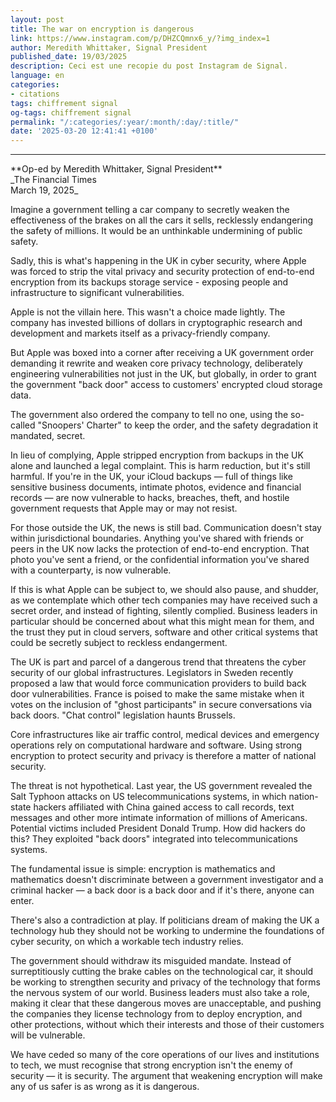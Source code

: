 ```yaml
---
layout: post
title: The war on encryption is dangerous
link: https://www.instagram.com/p/DHZCQmnx6_y/?img_index=1
author: Meredith Whittaker, Signal President
published_date: 19/03/2025
description: Ceci est une recopie du post Instagram de Signal.
language: en
categories:
- citations
tags: chiffrement signal
og-tags: chiffrement signal
permalink: "/:categories/:year/:month/:day/:title/"
date: '2025-03-20 12:41:41 +0100'
---
```

<hr>
**Op-ed by Meredith Whittaker, Signal President**<br>
_The Financial Times
<br>March 19, 2025_


Imagine a government telling a car company to secretly weaken the effectiveness of the brakes on all the cars it sells, recklessly endangering the safety of millions. It would be an unthinkable undermining of public safety.

Sadly, this is what's happening in the UK in cyber security, where Apple was forced to strip the vital privacy and security protection of end-to-end encryption from its backups storage service - exposing people and infrastructure to significant vulnerabilities.

Apple is not the villain here. This wasn't a choice made lightly. The company has invested billions of dollars in cryptographic research and development and markets itself as a privacy-friendly company.

But Apple was boxed into a corner after receiving a UK government order demanding it rewrite and weaken core privacy technology, deliberately engineering vulnerabilities not just in the UK, but globally, in order to grant the government "back door" access to customers' encrypted cloud storage data.

The government also ordered the company to tell no one, using the so-called "Snoopers' Charter" to keep the order, and the safety degradation it mandated, secret.

In lieu of complying, Apple stripped encryption from backups in the UK alone and launched a legal complaint. This is harm reduction, but it's still harmful. If you're in the UK, your iCloud backups — full of things like sensitive business documents, intimate photos, evidence and financial records — are now vulnerable to hacks, breaches, theft, and hostile government requests that Apple may or may not resist.

For those outside the UK, the news is still bad.
Communication doesn't stay within jurisdictional boundaries. Anything you've shared with friends or peers in the UK now lacks the protection of end-to-end encryption. That photo you've sent a friend, or the confidential information you've shared with a counterparty, is now vulnerable.

If this is what Apple can be subject to, we should also pause, and shudder, as we contemplate which other tech companies may have received such a secret order, and instead of fighting, silently complied. Business leaders in particular should be concerned about what this might mean for them, and the trust they put in cloud servers, software and other critical systems that could be secretly subject to reckless endangerment.

The UK is part and parcel of a dangerous trend that threatens the cyber security of our global infrastructures. Legislators in Sweden recently proposed a law that would force communication providers to build back door vulnerabilities. France is poised to make the same mistake when it votes on the inclusion of "ghost participants" in secure conversations via back doors. "Chat control" legislation haunts Brussels.

Core infrastructures like air traffic control, medical devices and emergency operations rely on computational hardware and software. Using strong encryption to protect security and privacy is therefore a matter of national security.

The threat is not hypothetical. Last year, the US government revealed the Salt Typhoon attacks on US telecommunications systems, in which nation-state hackers affiliated with China gained access to call records, text messages and other more intimate information of millions of Americans.
Potential victims included President Donald
Trump. How did hackers do this? They exploited
"back doors" integrated into telecommunications systems.

The fundamental issue is simple: encryption is mathematics and mathematics doesn't discriminate between a government investigator and a criminal hacker — a back door is a back door and if it's there, anyone can enter.

There's also a contradiction at play. If politicians dream of making the UK a technology hub they should not be working to undermine the foundations of cyber security, on which a workable tech industry relies.

The government should withdraw its misguided mandate. Instead of surreptitiously cutting the brake cables on the technological car, it should be working to strengthen security and privacy of the technology that forms the nervous system of our world. Business leaders must also take a role, making it clear that these dangerous moves are unacceptable, and pushing the companies they license technology from to deploy encryption, and other protections, without which their interests and those of their customers will be vulnerable.

We have ceded so many of the core operations of our lives and institutions to tech, we must recognise that strong encryption isn't the enemy of security — it is security. The argument that weakening encryption will make any of us safer is as wrong as it is dangerous.